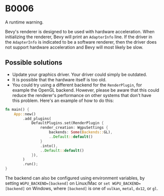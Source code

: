 # B0006

A runtime warning.

Bevy's renderer is designed to be used with hardware acceleration. When initializing the renderer, Bevy will print an `AdapterInfo` line. If the driver in the `AdapterInfo` is indicated to be a software renderer, then the driver does not support hardware acceleration and Bevy will most likely be slow.

## Possible solutions

- Update your graphics driver. Your driver could simply be outdated.
- It is possible that the hardware itself is too old.
- You could try using a different backend for the `RenderPlugin`, for example the OpenGL backend. However, please be aware that this could reduce the renderer's performance on other systems that don't have this problem. Here's an example of how to do this:

```rust
fn main() {
    App::new()
        .add_plugins(
            DefaultPlugins.set(RenderPlugin {
                render_creation: WgpuSettings {
                    backends: Some(Backends::GL),
                    ..Default::default()
                }
                .into(),
                ..Default::default()
            }),
        )
        .run();
}
```

The backend can also be configured using environment variables, by setting `WGPU_BACKEND=[backend]` on Linux/Mac or `set WGPU_BACKEND=[backend]` on Windows, where `[backend]` is one of `vulkan`, `metal`, `dx12`, or `gl`.
